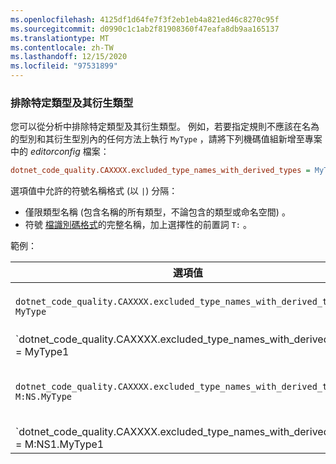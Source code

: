 ```yaml
---
ms.openlocfilehash: 4125df1d64fe7f3f2eb1eb4a821ed46c8270c95f
ms.sourcegitcommit: d0990c1c1ab2f81908360f47eafa8db9aa165137
ms.translationtype: MT
ms.contentlocale: zh-TW
ms.lasthandoff: 12/15/2020
ms.locfileid: "97531899"
---
```

### <a name="exclude-specific-types-and-their-derived-types"></a>排除特定類型及其衍生類型

您可以從分析中排除特定類型及其衍生類型。 例如，若要指定規則不應該在名為的型別和其衍生型別內的任何方法上執行 `MyType` ，請將下列機碼值組新增至專案中的 *editorconfig* 檔案：

```ini
dotnet_code_quality.CAXXXX.excluded_type_names_with_derived_types = MyType
```

選項值中允許的符號名稱格式 (以 `|`) 分隔：

- 僅限類型名稱 (包含名稱的所有類型，不論包含的類型或命名空間) 。
- 符號 [檔識別碼格式](../../docs/csharp/programming-guide/xmldoc/processing-the-xml-file.md#id-strings)的完整名稱，加上選擇性的前置詞 `T:` 。

範例：

| 選項值 | 摘要 |
| --- | --- |
|`dotnet_code_quality.CAXXXX.excluded_type_names_with_derived_types = MyType` | 符合所有名稱 `MyType` 和所有衍生類型的類型。 |
|`dotnet_code_quality.CAXXXX.excluded_type_names_with_derived_types = MyType1|MyType2` | 會比對所有名稱為 `MyType1` 或的型別 `MyType2` ，以及它們的所有衍生類型。 |
|`dotnet_code_quality.CAXXXX.excluded_type_names_with_derived_types = M:NS.MyType` | `MyType`使用指定的完整名稱和其所有衍生型別比對特定型別。 |
|`dotnet_code_quality.CAXXXX.excluded_type_names_with_derived_types = M:NS1.MyType1|M:NS2.MyType2` | 符合特定 `MyType1` 型別和 `MyType2` 個別的完整名稱，以及它們的所有衍生類型。 |
